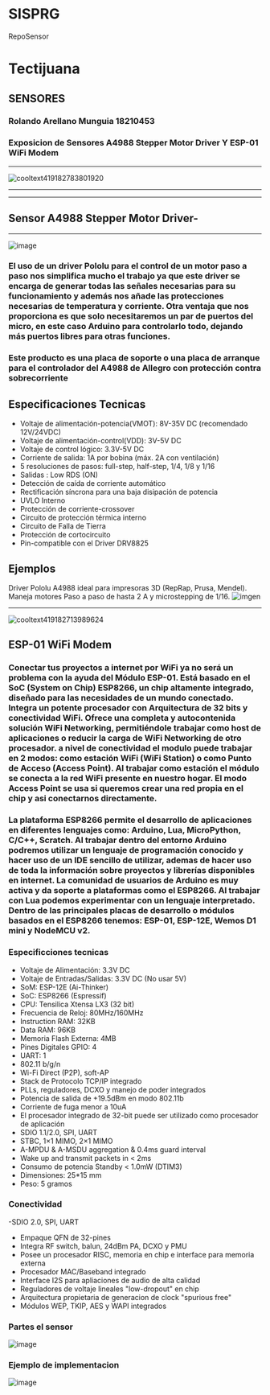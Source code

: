 # SISPRG
RepoSensor
# Tectijuana
## SENSORES
### Rolando Arellano Munguia 18210453


### Exposicion de Sensores A4988 Stepper Motor Driver Y ESP-01 WiFi Modem
----------------------------------------------------------------------------------------------------------------------------------
![cooltext419182783801920](https://user-images.githubusercontent.com/80436392/190012028-4200ed3c-ac84-479d-b4e8-f517f33f6e4f.png)

----------------------------------------------------------------------------------------------------------------------------------

----------------------------------------------------------------------------------------------------------------------------------

## Sensor A4988 Stepper Motor Driver-
----------------------------------------------------------------------------------------
![image](https://user-images.githubusercontent.com/80436392/190012379-924f6bbd-0e15-4232-9e34-afe4b681d783.png)

### El uso de un driver Pololu para el control de un motor paso a paso nos simplifica mucho el trabajo ya que este driver se encarga de generar todas las señales necesarias para su funcionamiento y además nos añade las protecciones necesarias de temperatura y corriente. Otra ventaja que nos proporciona es que solo necesitaremos un par de puertos del micro, en este caso Arduino para controlarlo todo, dejando más puertos libres para otras funciones.

### Este producto es una placa de soporte o una placa de arranque para el controlador del A4988 de Allegro con protección contra sobrecorriente


## Especificaciones Tecnicas

- Voltaje de alimentación-potencia(VMOT): 8V-35V DC (recomendado 12V/24VDC)
- Voltaje de alimentación-control(VDD): 3V-5V DC
- Voltaje de control lógico: 3.3V-5V DC
- Corriente de salida: 1A por bobina (máx. 2A con ventilación)
- 5 resoluciones de pasos: full-step, half-step, 1/4, 1/8 y 1/16
- Salidas : Low RDS (ON)
- Detección de caída de corriente automático
- Rectificación síncrona para una baja disipación de potencia
- UVLO Interno
- Protección de corriente-crossover
- Circuito de protección térmica interno
- Circuito de Falla de Tierra
- Protección de cortocircuito
- Pin-compatible con el Driver DRV8825 


## Ejemplos 

Driver Pololu A4988  ideal para impresoras 3D (RepRap, Prusa, Mendel). Maneja motores Paso a paso de hasta 2 A y microstepping de 1/16.
![imgen](https://moviltronics.com/wp-content/uploads/2020/01/portada-a4988-1-667x445.jpg)

------------------------------------------------------------------------------------------------------------------------------------------------------------

![cooltext419182713989624](https://user-images.githubusercontent.com/80436392/190011712-5ed4c0a0-a6fd-4156-9d0d-b79c1173eafe.png)

## ESP-01 WiFi Modem

### Conectar tus proyectos a internet por WiFi ya no será un problema con la ayuda del Módulo ESP-01. Está basado en el SoC (System on Chip) ESP8266, un chip altamente integrado, diseñado para las necesidades de un mundo conectado. Integra un potente procesador con Arquitectura de 32 bits y conectividad WiFi. Ofrece una completa y autocontenida solución WiFi Networking, permitiéndole trabajar como host de aplicaciones o reducir la carga de WiFi Networking de otro procesador. a nivel de conectividad el modulo puede trabajar en 2 modos: como estación WiFi (WiFi Station) o como Punto de Acceso (Access Point). Al trabajar como estación el módulo se conecta a la red WiFi presente en nuestro hogar. El modo Access Point se usa si queremos crear una red propia en el chip y asi conectarnos directamente. 

### La plataforma ESP8266 permite el desarrollo de aplicaciones en diferentes lenguajes como: Arduino, Lua, MicroPython, C/C++, Scratch. Al trabajar dentro del entorno Arduino podremos utilizar un lenguaje de programación conocido y hacer uso de un IDE sencillo de utilizar, ademas de hacer uso de toda la información sobre proyectos y librerías disponibles en internet. La comunidad de usuarios de Arduino es muy activa y da soporte a plataformas como el ESP8266. Al trabajar con Lua podemos experimentar con un lenguaje interpretado. Dentro de las principales placas de desarrollo o módulos basados en el ESP8266 tenemos: ESP-01, ESP-12E, Wemos D1 mini y NodeMCU v2.

### Especificciones tecnicas
- Voltaje de Alimentación: 3.3V DC
- Voltaje de Entradas/Salidas: 3.3V DC (No usar 5V)
- SoM: ESP-12E (Ai-Thinker)
- SoC: ESP8266 (Espressif)
- CPU: Tensilica Xtensa LX3 (32 bit)
- Frecuencia de Reloj: 80MHz/160MHz
- Instruction RAM: 32KB
- Data RAM: 96KB
- Memoria Flash Externa: 4MB
- Pines Digitales GPIO: 4
- UART: 1
- 802.11 b/g/n
- Wi-Fi Direct (P2P), soft-AP
- Stack de Protocolo TCP/IP integrado
- PLLs, reguladores, DCXO y manejo de poder integrados
- Potencia de salida de +19.5dBm en modo 802.11b
- Corriente de fuga menor a 10uA
- El procesador integrado de 32-bit puede ser utilizado como procesador de aplicación
- SDIO 1.1/2.0, SPI, UART
- STBC, 1×1 MIMO, 2×1 MIMO
- A-MPDU & A-MSDU aggregation & 0.4ms guard interval
- Wake up and transmit packets in < 2ms
- Consumo de potencia Standby < 1.0mW (DTIM3)
- Dimensiones: 25*15 mm
- Peso: 5 gramos

### Conectividad

-SDIO 2.0, SPI, UART
- Empaque QFN de 32-pines
- Integra RF switch, balun, 24dBm PA, DCXO y PMU
- Posee un procesador RISC, memoria en chip e interface para memoria externa
- Procesador MAC/Baseband integrado
- Interface I2S para apliaciones de audio de alta calidad
- Reguladores de voltaje lineales "low-dropout" en chip
- Arquitectura propietaria de generacion de clock "spurious free"
- Módulos WEP, TKIP, AES y WAPI integrados

### Partes el sensor
![image](https://user-images.githubusercontent.com/80436392/191360361-e1e25bdd-d2ce-4dc8-9722-7a5572b24fcc.png)

### Ejemplo de implementacion

![image](https://user-images.githubusercontent.com/80436392/191360531-5ed79a79-77db-44d1-917e-46f6808f9750.png)


